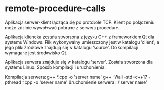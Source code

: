 # remote-procedure-calls
Aplikacja serwer-klient łącząca się po protokole TCP. Klient po połączeniu może zdalnie wywoływać pobrane z serwera procedury.

Aplikacja kliencka została stworzona z języku C++ z frameworkiem Qt dla systemu Windows. Plik wykonywalny umieszczony jest w katalogu 'client', a jego pliki źródłowe znajdują się w katalogu 'source'. Do kompilacji wymagane jest środowisko Qt.

Aplikacja serwera znajduje się w katalogu 'server'. Została stworzona dla systemu Linux. Sposób kompilacji i uruchomienia:

Kompilacja serwera:
    g++ *.cpp -o 'server name'
    g++ -Wall -std=c++17 -pthread *.cpp -o 'server name'
Uruchomienie serwera:
    ./'server name'
